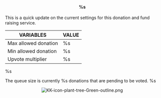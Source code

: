 <center>
  <h4>%s</h4>
</center>

This is a quick update on the current settings for this donation and fund raising service. 

VARIABLES | VALUE
---|---
Max allowed donation | %s
Min allowed donation | %s
Upvote multiplier | %s

%s

The queue size is currently %s donations that are pending to be voted.
%s

<center><img src="https://steemitimages.com/DQmcNsUbep88DodSR2hr6NT4speakfuxGE84NfzNSRHpW2p/KK-icon-plant-tree-Green-outline.png" alt="KK-icon-plant-tree-Green-outline.png"></center>